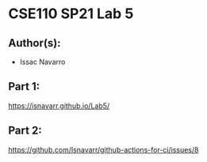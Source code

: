# CSE110 SP21 Lab 5

## Author(s):
- Issac Navarro

## Part 1:
https://isnavarr.github.io/Lab5/

## Part 2:

https://github.com/Isnavarr/github-actions-for-ci/issues/8
